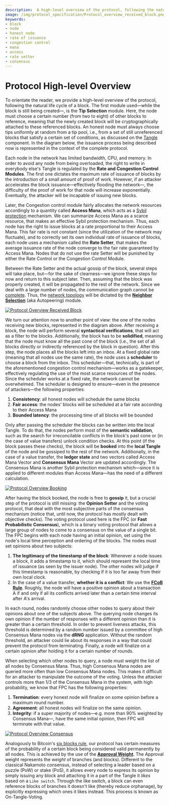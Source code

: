 ```yaml
---
description:  A high-level overview of the protocol, following the natural life cycle of a block from the Tip Selection module to being considered valid permanently by all nodes. 
image: /img/protocol_specification/Protocol_overview_received_block.png
keywords:
- block
- node
- honest node
- rate of issuance
- congestion control
- mana
- access 
- rate setter
- consensus 
---
```


# Protocol High-level Overview

To orientate the reader, we provide a high-level overview of the protocol, following the natural life cycle of a block. The first module used&mdash;while the block is still being created&mdash;, is the **Tip Selection** module. 
Here, the node must choose a certain number (from two to eight) of other blocks to reference, meaning that the newly created block will be cryptographically attached to these referenced blocks. 
An honest node must always choose tips uniformly at random from a tip pool, i.e., from a set of still unreferenced blocks that satisfy a certain set of conditions, as discussed on the [Tangle](components/tangle.md) component. 
In the diagram below, the issuance process being described now is represented in the context of the complete protocol. 



Each node in the network has limited bandwidth, CPU, and memory. In order to avoid any node from being overloaded, the right to write in everybody else's Tangle is regulated by the **Rate and Congestion Control Modules**. 
The first one dictates the maximum rate of issuance of blocks by the introduction of a small amount of proof of work. 
However, if an attacker accelerates the block issuance&mdash;effectively flooding the network&mdash;, the difficulty of the proof of work for that node will increase exponentially. Eventually, the attacker will be incapable of issuing new blocks. 

Later, the Congestion control module fairly allocates the network resources accordingly to a quantity called **Access Mana**, which acts as a [Sybil protection](https://en.wikipedia.org/wiki/Sybil_attack) mechanism. 
We can summarize Access Mana as a scarce resource, that makes an effective Sybil protection mechanism. Thus, each node has the right to issue blocks at a rate proportional to their Access Mana. 
This fair rate is not constant (since the utilization of the network may fluctuate), and to correctly set its own individual rate of issuance of blocks, each node uses a mechanism called the **Rate Setter**, that makes the average issuance rate of the node converge to the fair rate guaranteed by Access Mana. 
Nodes that do not use the rate Setter will be punished by either the Rate Control or the Congestion Control Module.

Between the Rate Setter and the actual gossip of the block, several steps will take place, but&mdash;for the sake of clearness&mdash;we ignore these steps for now and return to this subject later. 
Then, assuming that the block was properly created, it will be propagated to the rest of the network. 
Since we deal with a large number of nodes, the communication graph cannot be [complete](https://en.wikipedia.org/wiki/Complete_graph). 
Thus, the [network topology](https://en.wikipedia.org/wiki/Network_topology) will be dictated by the [**Neighbor Selection**](components/autopeering.md) (aka Autopeering) module. 


[![Protocol Overview Received Block](/img/protocol_specification/Protocol_overview_received_block.png "Protocol Overview Received Block")](/img/protocol_specification/Protocol_overview_received_block.png)

We turn our attention now to another point of view: the one of the nodes receiving new blocks, represented in the diagram above. 
After receiving a block, the node will perform several **syntactical verifications**, that will act as a filter to the blocks. Additionally, the block has to be **solidified**, meaning that the node must know all the past cone of the block (i.e., the set of all blocks directly or indirectly referenced by the block in question). 
After this step, the node places all the blocks left into an inbox. At a fixed global rate (meaning that all nodes use the same rate), the node uses a **scheduler** to choose a block from the inbox. 
This scheduler&mdash;that, technically, is part of the aforementioned congestion control mechanism&mdash;works as a gatekeeper, effectively regulating the use of the most scarce resources of the nodes. 
Since the scheduler works at a fixed rate, the network cannot be overwhelmed. The scheduler is designed to ensure&mdash;even in the presence of attackers&mdash;the following properties:

1. **Consistency**: all honest nodes will schedule the same blocks
2. **Fair access**: the nodes' blocks will be scheduled at a fair rate according to their Access Mana
3. **Bounded latency**: the processing time of all blocks will be bounded

Only after passing the scheduler the blocks can be written into the local Tangle. To do that, the nodes perform most of the **semantic validation**, such as the search for irreconcilable conflicts in the block's past cone or (in the case of value transfers) unlock condition checks. 
At this point (if the block passes these checks), the block will be **booked** into the **local Tangle** of the node and be gossiped to the rest of the network. 
Additionally, in the case of a value transfer, the **ledger state** and two vectors called Access Mana Vector and **Consensus Mana** Vector are updated accordingly. 
The Consensus Mana is another Sybil protection mechanism which&mdash;since it is applied to different modules than Access Mana&mdash;has the need of a different calculation. 

[![Protocol Overview Booking](/img/protocol_specification/Protocol_overview_booking.png "Protocol Overview Booking")](/img/protocol_specification/Protocol_overview_booking.png )

After having the block booked, the node is free to **gossip** it, but a crucial step of the protocol is still missing: the **Opinion Setter** and the voting protocol, that deal with the most subjective parts of the consensus mechanism (notice that, until now, the protocol has mostly dealt with objective checks). 
The voting protocol used here is the FPC (or **Fast Probabilistic Consensus**), which is a binary voting protocol that allows a large group of nodes to come to a consensus on the value of a single bit. 
The FPC begins with each node having an initial opinion, set using the node's local time perception and ordering of the blocks. The nodes must set opinions about two subjects: 

1. **The legitimacy of the timestamp of the block**: Whenever a node issues a block, it adds a timestamp to it, which should represent the local time of issuance (as seen by the issuer node). The other nodes will judge if this timestamp is reasonable, by checking if it is too far away from their own local clock.
2. In the case of a value transfer, **whether it is a conflict**: We use the [**FCoB Rule**](components/consensus_mechanism.md#fcob). Roughly, the node will have a positive opinion about a transaction A if and only if all its conflicts arrived later than a certain time interval after A's arrival. 

In each round, nodes randomly choose other nodes to query about their opinions about one of the subjects above. 
The querying node changes its own opinion if the number of responses with a different opinion than it is greater than a certain threshold. 
In order to prevent liveness attacks, this threshold is determined by a random number issued by a committee of high Consensus Mana nodes via the **dRNG** application. 
Without the random threshold, an attacker could lie about its responses in a way that could prevent the protocol from terminating. Finally, a node will finalize on a certain opinion after holding it for a certain number of rounds. 

When selecting which other nodes to query, a node must weight the list of all nodes by Consensus Mana. 
Thus, high Consensus Mana nodes are queried more often than low Consensus Mana nodes. This makes it difficult for an attacker to manipulate the outcome of the voting. 
Unless the attacker controls more than 1/3 of the Consensus Mana in the system, with high probability, we know that FPC has the following properties:

1. **Termination**: every honest node will finalize on some opinion before a maximum round number.
2. **Agreement**: all honest nodes will finalize on the same opinion.
3. **Integrity**: if a super majority of nodes&mdash;e.g. more than 90% weighted by Consensus Mana&mdash;, have the same initial opinion, then FPC will terminate with that value.

[![Protocol Overview Consensus](/img/protocol_specification/Protocol_overview_consensus.png "Protocol Overview Consensus")](/img/protocol_specification/Protocol_overview_consensus.png)

Analogously to Bitcoin's [six blocks rule](https://en.bitcoin.it/wiki/Confirmation), our protocol has certain measures of the probability of a certain block being considered valid permanently by all nodes. 
This is achieved by the use of the [**Approval Weight**](components/consensus_mechanism.md#approval-weight-aw). 
The Approval weight represents the *weight* of branches (and blocks). 
Different to the classical Nakamoto consensus, instead of selecting a leader based on a puzzle (PoW) or stake (PoS), it allows every node to express its opinion by simply issuing any block and attaching it in a part of the Tangle it *likes* based on a `Like switch`. Through the like switch, a block can even reference blocks of branches it doesn't like (thereby reduce orphanage), by explicitly expressing which ones it likes instead.
This process is known as On-Tangle-Voting.

